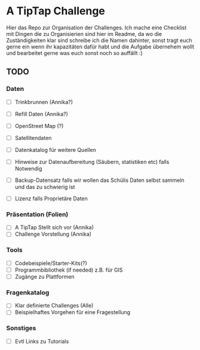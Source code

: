 # A TipTap Challenge

Hier das Repo zur Organisation der Challenges.
Ich mache eine Checklist mit Dingen die zu Organisierien sind hier im Readme, da wo die Zuständigkeiten klar sind schreibe ich die Namen dahinter, sonst tragt euch gerne ein wenn
ihr kapazitäten dafür habt und die Aufgabe übernehem wollt und bearbeitet gerne was euch sonst noch so auffällt :)

## TODO
### Daten
- [ ] Trinkbrunnen (Annika?)
- [ ] Refill Daten (Annika?)
- [ ] OpenStreet Map (?)
- [ ] Satellitendaten
- [ ] Datenkatalog für weitere Quellen
- [ ] Hinweise zur Datenaufbereitung (Säubern, statistiken etc) falls Notwendig
- [ ] Backup-Datensatz falls wir wollen das Schülis Daten selbst sammeln und das zu schwierig ist
- [ ] Lizenz falls Proprietäre Daten 


### Präsentation (Folien)
- [ ] A TipTap Stellt sich vor (Annika)
- [ ] Challenge Vorstellung (Annika)

### Tools
- [ ] Codebeispiele/Starter-Kits(?)
- [ ] Programmbibliothek (if needed) z.B. für GIS
- [ ] Zugänge zu Plattformen

### Fragenkatalog
- [ ] Klar definierte Challenges (Alle)
- [ ] Beispielhaftes Vorgehen für eine Fragestellung

### Sonstiges
- [ ] Evtl Links zu Tutorials

